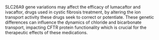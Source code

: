 SLC26A9 gene variations may affect the efficacy of lumacaftor and ivacaftor, drugs used in cystic fibrosis treatment, by altering the ion transport activity these drugs seek to correct or potentiate. These genetic differences can influence the dynamics of chloride and bicarbonate transport, impacting CFTR protein functionality which is crucial for the therapeutic effects of these medications.